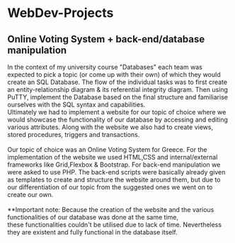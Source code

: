 # WebDev-Projects
<h2> Online Voting System + back-end/database manipulation </h2>

In the context of my university course "Databases" each team was expected to pick a topic (or come up with their own) of which
they would create an SQL Database. The flow of the individual tasks was to first create an entity-relationship diagram & its referential integrity diagram. 
Then using PuTTY, implement the Database based on the final structure and familiarise ourselves with the SQL syntax and capabilities.  
Ultimately we had to implement a website for our topic of choice where we would showcase the functionality of our database by accessing
and editing various attributes. Along with the website we also had to create views, stored procedures, triggers and transactions. <br>
<br>
Our topic of choice was an Online Voting System for Greece. For the implementation of the website we used HTML,CSS and internal/external frameworks
like Grid,Flexbox & Bootstrap. For back-end manipulation we were asked to use PHP. The back-end scripts were basically already given as templates to create
and structure the website around them, but due to our differentiation of our topic from the suggested ones we went on to create our own. <br>
<br>
**Important note: Because the creation of the website and the various functionalities of our database was done at the same time, <br>
these functionalities couldn't be utilised due to lack of time. Nevertheless they are existent and fully functional in the database itself. <br>
<br>
